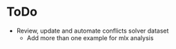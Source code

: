 # ToDo

- Review, update and automate conflicts solver dataset
    - Add more than one example for mlx analysis
